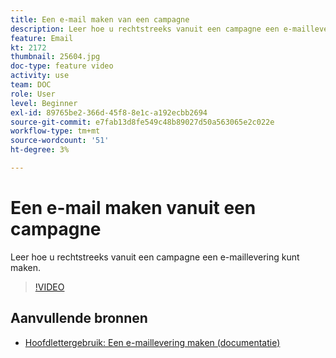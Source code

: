 ```yaml
---
title: Een e-mail maken van een campagne
description: Leer hoe u rechtstreeks vanuit een campagne een e-maillevering kunt maken.
feature: Email
kt: 2172
thumbnail: 25604.jpg
doc-type: feature video
activity: use
team: DOC
role: User
level: Beginner
exl-id: 89765be2-366d-45f8-8e1c-a192ecbb2694
source-git-commit: e7fab13d8fe549c48b89027d50a563065e2c022e
workflow-type: tm+mt
source-wordcount: '51'
ht-degree: 3%

---
```


# Een e-mail maken vanuit een campagne

Leer hoe u rechtstreeks vanuit een campagne een e-maillevering kunt maken.

>[!VIDEO](https://video.tv.adobe.com/v/25604?quality=12)

## Aanvullende bronnen

* [Hoofdlettergebruik: Een e-maillevering maken (documentatie)](https://experienceleague.adobe.com/docs/campaign-classic/using/designing-content/editing-html-content/use-case--creating-an-email-delivery.html)
